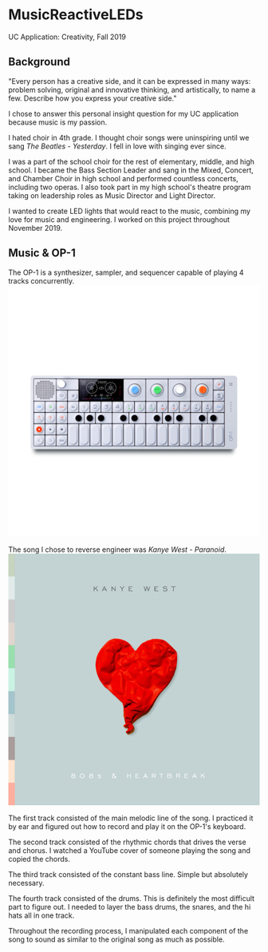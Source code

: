 # MusicReactiveLEDs
UC Application: Creativity, Fall 2019

## Background
"Every person has a creative side, and it can be expressed in many ways: problem solving, original and innovative thinking, and artistically, to name a few. Describe how you express your creative side."

I chose to answer this personal insight question for my UC application because music is my passion. 

I hated choir in 4th grade. I thought choir songs were uninspiring until we sang *The Beatles - Yesterday*. I fell in love with singing ever since. 

I was a part of the school choir for the rest of elementary, middle, and high school. I became the Bass Section Leader and sang in the Mixed, Concert, and Chamber Choir in high school and performed countless concerts, including two operas. I also took part in my high school's theatre program taking on leadership roles as Music Director and Light Director. 

I wanted to create LED lights that would react to the music, combining my love for music and engineering. I worked on this project throughout November 2019.

## Music & OP-1
The OP-1 is a synthesizer, sampler, and sequencer capable of playing 4 tracks concurrently.
![OP-1](OP-1.png)

The song I chose to reverse engineer was *Kanye West - Paranoid*.
![808s & Heartbreak](808s.png)

The first track consisted of the main melodic line of the song. I practiced it by ear and figured out how to record and play it on the OP-1's keyboard.

The second track consisted of the rhythmic chords that drives the verse and chorus. I watched a YouTube cover of someone playing the song and copied the chords. 

The third track consisted of the constant bass line. Simple but absolutely necessary.
 
The fourth track consisted of the drums. This is definitely the most difficult part to figure out. I needed to layer the bass drums, the snares, and the hi hats all in one track.

Throughout the recording process, I manipulated each component of the song to sound as similar to the original song as much as possible. 
